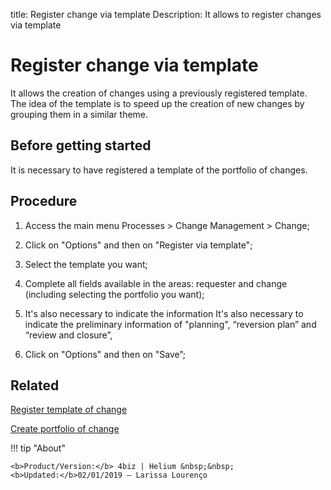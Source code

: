 title: Register change via template
Description: It allows to register changes via template

# Register change via template

It allows the creation of changes using a previously registered template. The idea of the template is to speed up the creation of new changes by grouping them in a similar theme.

Before getting started
----------------

It is necessary to have registered a template of the portfolio of changes.

Procedure
------------

1.  Access the main menu Processes \> Change Management \> Change;

2.  Click on "Options" and then on "Register via template";

3.  Select the template you want;

4.  Complete all fields available in the areas: requester and change
    (including selecting the portfolio you want);

5.  It's also necessary to indicate the information It's also necessary to indicate the preliminary information of "planning",
    “reversion plan” and “review and closure”,

6.  Click on "Options" and then on "Save”;

Related 
------------

[Register template of change](/en-us/4biz-helium/processes/change/configuration/change-template.html)

[Create portfolio of change](/en-us/4biz-helium/processes/change/configuration/change-portfolio.html)

!!! tip "About"

    <b>Product/Version:</b> 4biz | Helium &nbsp;&nbsp;
    <b>Updated:</b>02/01/2019 – Larissa Lourenço
